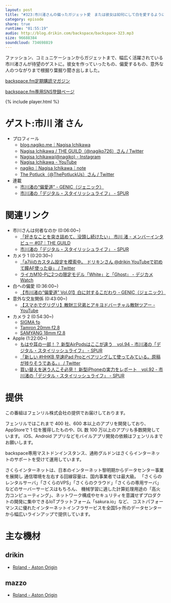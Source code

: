 ```yaml
---
layout: post
title: "#323:市川渚さんの偏ったガジェット愛　または彼女は如何にして白を愛するようになったのか"
category: episode
share: true
runtime: "01:55:19"
audio: http://blog.drikin.com/backspace/backspace-323.mp3
size: 96688384
soundcloud: 734698819
---
```


ファッション、コミュニケーションからガジェットまで、幅広く活躍されている市川渚さんが待望のゲストに。彼女を作っていったもの、偏愛するもの、意外な人のつながりまで根掘り葉掘り聞き出しました。

[backspace.fm定期購読マガジン](https://note.mu/drikin/m/m55ec296b7655)

[backspace.fm専用SNS登録ページ](https://mstdn.guru/invite/3WVHpSMr)

{% include player.html %}

# ゲスト:市川 渚 さん
* プロフィール
  * [blog.nagiko.me｜Nagisa Ichikawa](https://blog.nagiko.me/)
  * [Nagisa Ichikawa / THE GUILD（@nagiko726）さん / Twitter](https://twitter.com/nagiko726)
  * [Nagisa Ichikawa(@nagiko) - Instagram](https://www.instagram.com/nagiko/)
  * [Nagisa Ichikawa - YouTube](https://www.youtube.com/channel/UCrNtBIdgx8-YiXAL1pN7SGw)
  * [nagiko｜Nagisa Ichikawa｜note](https://note.com/nagiko)
  * [The Potluck（@ThePotluckUs）さん / Twitter](https://twitter.com/ThePotluckUs)
* 連載
  * [市川渚の“偏愛道” - GENIC（ジェニック）](https://genic-web.com/authors/nagisaichikawa)
  * [市川渚の「デジタル・スタイリッシュライフ」 - SPUR](https://spur.hpplus.jp/culture/nagisaichikawa/)

# 関連リンク
* 市川さんは何者なのか (0:06:00~)
  * [「好きなことを突き詰めて、没頭し続けたい」 市川 渚 - メンバーインタビュー #07｜THE GUILD](https://note.theguild.jp/n/nc4b494adb5dc)
  * [市川渚の「デジタル・スタイリッシュライフ」 - SPUR](https://spur.hpplus.jp/culture/nagisaichikawa/)
* カメラ 1 (0:20:30~)
  * [「a7iiiのカスタム設定を模索中。 ドリキンさん @drikin YouTubeで初めて瞳AF使った😆」 / Twitter](https://twitter.com/nagiko726/status/1148585627757101056)
  * [ライカM10-Pに2つの限定モデル「White」と「Ghost」 - デジカメ Watch](https://dc.watch.impress.co.jp/docs/news/1225655.html)
* 白への偏愛 (0:36:00~)
  * [【市川渚の“偏愛道” Vol.01】白に対するこだわり - GENIC（ジェニック）](https://genic-web.com/articles/5225005)
* 意外な交友関係 (0:43:00~)
  * [【スマホでグリグリ】散財三兄弟とアキヨドバーチャル散財ツアー - YouTube](https://www.youtube.com/watch?v=jRTP1kc0wmU)
* カメラ 2 (0:54:30~)
  * [SIGMA fp](https://www.instagram.com/p/B55HxwdjLzb/)
  * [Tamron 20mm f2.8](https://www.instagram.com/p/B5uQvHxDPsE/)
  * [SAMYANG 18mm f2.8](https://www.youtube.com/watch?v=LWRSDi-Tggw)
* Apple (1:22:00~)
  * [もはや耳の一部！？ 新型AirPodsはここが違う　vol.94 - 市川渚の「デジタル・スタイリッシュライフ」 - SPUR](https://spur.hpplus.jp/culture/nagisaichikawa/201911/18/QHBFFXA/)
  * [「新しい #HHKB 早速iPad Proとペアリングして使ってみている。原稿が捗りそうである。」 / Twitter](https://twitter.com/nagiko726/status/1204369209582505984)
  * [買い替えを迷う人こそ必見！ 新型iPhoneの実力をレポート　vol.92 - 市川渚の「デジタル・スタイリッシュライフ」 - SPUR](https://spur.hpplus.jp/culture/nagisaichikawa/201910/14/QgEnAGU/)

# 提供

この番組はフェンリル株式会社の提供でお届けしております。

フェンリルではこれまで 400 社、600 本以上のアプリを開発しており、AppStoreで 1 位を獲得したものや、DL 数 100 万以上のアプリも多数開発しています。
iOS、Android アプリなどモバイルアプリ開発の依頼はフェンリルまでお願いします。

backspace専用マストドンインスタンス、通称グルドンはさくらインターネットのサポートを受けて運用しています。

さくらインターネットは、日本のインターネット黎明期からデータセンター事業を展開し
通信環境を左右する回線容量は、国内事業者では最大級。
「さくらのレンタルサーバ」「さくらのVPS」「さくらのクラウド」「さくらの専用サーバ」などのサーバーサービスはもちろん、
機械学習に適した計算処理用途の「高火力コンピューティング」、ネットワーク構成やセキュリティを意識せずプロダクトの開発に集中できるIoTプラットフォーム「sakura.io」など、
コストパフォーマンスに優れたインターネットインフラサービスを全国5ヶ所のデータセンターから幅広いラインアップで提供しています。

# 主な機材

## drikin
* [Roland - Aston Origin](http://amzn.asia/1OwAZ0w)

## mazzo
* [Roland - Aston Origin](http://amzn.asia/1OwAZ0w)
